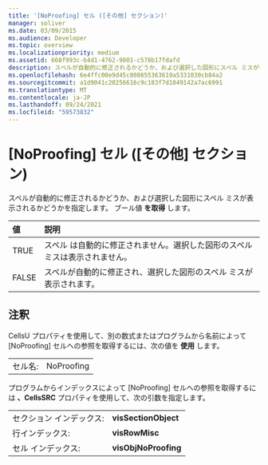 ```yaml
---
title: '[NoProofing] セル ([その他] セクション)'
manager: soliver
ms.date: 03/09/2015
ms.audience: Developer
ms.topic: overview
ms.localizationpriority: medium
ms.assetid: 668f993c-b4d1-4762-9801-c578b17fdafd
description: スペルが自動的に修正されるかどうか、および選択した図形にスペル ミスが表示されるかどうかを指定します。 ブール値を取得します。
ms.openlocfilehash: 6e4ffc00e9d45c808655363619a5331030cb84a2
ms.sourcegitcommit: a1d9041c20256616c9c183f7d1049142a7ac6991
ms.translationtype: MT
ms.contentlocale: ja-JP
ms.lasthandoff: 09/24/2021
ms.locfileid: "59573832"
---
```

# <a name="noproofing-cell-miscellaneous-section"></a>[NoProofing] セル ([その他] セクション)

スペルが自動的に修正されるかどうか、および選択した図形にスペル ミスが表示されるかどうかを指定します。 ブール値 **を取得** します。 
  
|**値**|**説明**|
|:-----|:-----|
|TRUE  <br/> |スペル は自動的に修正されません。選択した図形のスペル ミスは表示されません。  <br/> |
|FALSE  <br/> |スペルが自動的に修正され、選択した図形のスペル ミスが表示されます。  <br/> |
   
## <a name="remarks"></a>注釈

CellsU プロパティを使用して、別の数式またはプログラムから名前によって [NoProofing] セルへの参照を取得するには、次の値を **使用** します。 
  
|||
|:-----|:-----|
|セル名:  <br/> |NoProofing  <br/> |
   
プログラムからインデックスによって [NoProofing] セルへの参照を取得するには **、CellsSRC** プロパティを使用して、次の引数を指定します。 
  
|||
|:-----|:-----|
|セクション インデックス:  <br/> |**visSectionObject** <br/> |
|行インデックス:  <br/> |**visRowMisc** <br/> |
|セル インデックス:  <br/> |**visObjNoProofing** <br/> |
   

